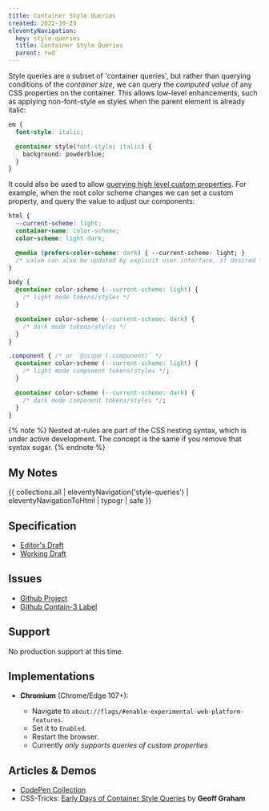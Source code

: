 ```yaml
---
title: Container Style Queries
created: 2022-10-25
eleventyNavigation:
  key: style-queries
  title: Container Style Queries
  parent: rwd
---
```


Style queries are a subset of 'container queries',
but rather than querying conditions of the _container size_,
we can query the _computed value_
of any CSS properties on the container.
This allows low-level enhancements,
such as applying non-font-style `em` styles
when the parent element is already italic:

```css
em {
  font-style: italic;

  @container style(font-style: italic) {
    background: powderblue;
  }
}
```

It could also be used to allow
[querying high level custom properties](https://github.com/w3c/csswg-drafts/issues/5624).
For example,
when the root color scheme changes
we can set a custom property,
and query the value
to adjust our components:

```css
html {
  --current-scheme: light;
  container-name: color-scheme;
  color-scheme: light dark;

  @media (prefers-color-scheme: dark) { --current-scheme: light; }
  /* value can also be updated by explicit user interface, if desired */
}

body {
  @container color-scheme (--current-scheme: light) {
    /* light mode tokens/styles */
  }

  @container color-scheme (--current-scheme: dark) {
    /* dark mode tokens/styles */
  }
}

.component { /* or `@scope (.component)` */
  @container color-scheme (--current-scheme: light) {
    /* light mode component tokens/styles */;
  }

  @container color-scheme (--current-scheme: dark) {
    /* dark mode component tokens/styles */;
  }
}
```

{% note %}
Nested at-rules are part of the CSS nesting syntax,
which is under active development.
The concept is the same if you remove that syntax sugar.
{% endnote %}

## My Notes

{{ collections.all | eleventyNavigation('style-queries') | eleventyNavigationToHtml | typogr | safe }}

## Specification

- [Editor's Draft](https://drafts.csswg.org/css-contain-3/)
- [Working Draft](https://www.w3.org/TR/css-contain-3/)

## Issues

- [Github Project](https://github.com/w3c/csswg-drafts/projects/18)
- [Github Contain-3 Label](https://github.com/w3c/csswg-drafts/issues?q=is%3Aopen+is%3Aissue+label%3Acss-contain-3)

## Support

No production support at this time.

## Implementations

- **Chromium** (Chrome/Edge 107+):

  - Navigate to `about://flags/#enable-experimental-web-platform-features`.
  - Set it to `Enabled`.
  - Restart the browser.
  - Currently _only supports queries of custom properties_

## Articles & Demos

- [CodePen Collection]()
- CSS-Tricks: [Early Days of Container Style Queries](https://css-tricks.com/early-days-of-container-style-queries/)
  by **Geoff Graham**
